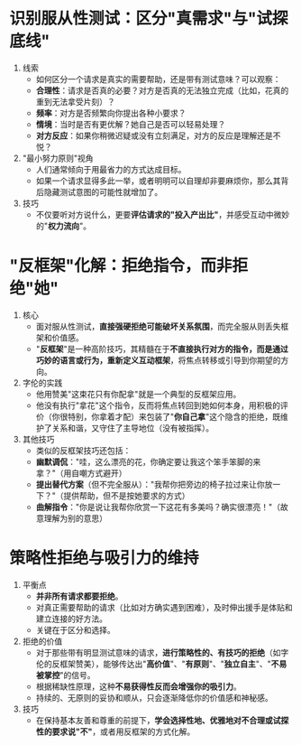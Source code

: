 # 识别服从性测试：区分"真需求"与"试探底线"
1. 线索
   - 如何区分一个请求是真实的需要帮助，还是带有测试意味？可以观察：
    - **合理性**：请求是否真的必要？对方是否真的无法独立完成（比如，花真的重到无法拿受片刻）？
    - **频率**：对方是否频繁向你提出各种小要求？
    - **情境**：当时是否有更优解？她自己是否可以轻易处理？
    - **对方反应**：如果你稍微迟疑或没有立刻满足，对方的反应是理解还是不悦？
2. "最小努力原则"视角
   - 人们通常倾向于用最省力的方式达成目标。
   - 如果一个请求显得多此一举，或者明明可以自理却非要麻烦你，那么其背后隐藏测试意图的可能性就增加了。
3. 技巧
   - 不仅要听对方说什么，更要**评估请求的"投入产出比"**，并感受互动中微妙的"**权力流向**"。

# "反框架"化解：拒绝指令，而非拒绝"她"
1. 核心
   - 面对服从性测试，**直接强硬拒绝可能破坏关系氛围**，而完全服从则丢失框架和价值感。
   - "**反框架**"是一种高阶技巧，其精髓在于**不直接执行对方的指令，而是通过巧妙的语言或行为，重新定义互动框架**，将焦点转移或引导到你期望的方向。
2. 字伦的实践
   - 他用赞美"这束花只有你配拿"就是一个典型的反框架应用。
   - 他没有执行"拿花"这个指令，反而将焦点转回到她如何本身，用积极的评价（你很特别，你拿着才配）来包装了"**你自己拿**"这个隐含的拒绝，既维护了关系和谐，又守住了主导地位（没有被指挥）。
3. 其他技巧
   - 类似的反框架技巧还包括：
    - **幽默调侃**："哇，这么漂亮的花，你确定要让我这个笨手笨脚的来拿？"（用自嘲方式避开）
    - **提出替代方案**（但不完全服从）："我帮你把旁边的椅子拉过来让你放一下？"（提供帮助，但不是按她要求的方式）
    - **曲解指令**："你是说让我帮你欣赏一下这花有多美吗？确实很漂亮！"（故意理解为别的意思）

# 策略性拒绝与吸引力的维持
1. 平衡点
   - **并非所有请求都要拒绝**。
   - 对真正需要帮助的请求（比如对方确实遇到困难），及时伸出援手是体贴和建立连接的好方法。
   - 关键在于区分和选择。
2. 拒绝的价值
   - 对于那些带有明显测试意味的请求，**进行策略性的、有技巧的拒绝**（如字伦的反框架赞美），能够传达出"**高价值**"、"**有原则**"、"**独立自主**"、"**不易被掌控**"的信号。
   - 根据稀缺性原理，这种**不易获得性反而会增强你的吸引力**。
   - 持续的、无原则的妥协和顺从，只会逐渐降低你的价值感和神秘感。
3. 技巧
   - 在保持基本友善和尊重的前提下，**学会选择性地、优雅地对不合理或试探性的要求说"不"**，或者用反框架的方式化解。 